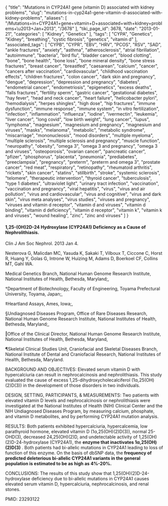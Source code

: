 {
    "title": "Mutations in CYP24A1 gene (vitamin D) associated with kidney problems",
    "slug": "mutations-in-cyp24a1-gene-vitamin-d-associated-with-kidney-problems",
    "aliases": [
        "/Mutations+in+CYP24A1+gene+vitamin+D+associated+with+kidney+problems+\u2013+Jan+2013",
        "/3678"
    ],
    "tiki_page_id": 3678,
    "date": "2013-01-21",
    "categories": [
        "Kidney",
        "Genetics"
    ],
    "tags": [
        "CYPA",
        "Genetics",
        "Kidney",
        "breathing",
        "cystic fibrosis",
        "genetics",
        "vitamin d"
    ],
    "associated_tags": [
        "CYPB",
        "CYPR",
        "EBV",
        "HRV",
        "PCOS",
        "RSV",
        "SAD",
        "ankle fractures",
        "anxiety",
        "asthma",
        "atherosclerosis",
        "atrial fibrillation",
        "autoimmune",
        "bacteria",
        "bird flu",
        "bladder cancer",
        "blood clotting",
        "bone",
        "bone health",
        "bone loss",
        "bone mineral density",
        "bone stress fractures",
        "breast cancer",
        "breastfed",
        "caesarean",
        "calcium",
        "cancer",
        "cancers after vaccination",
        "cardiovascular",
        "childhood vaccination effects",
        "children fractures",
        "colon cancer",
        "dark skin and pregnancy",
        "dengue",
        "depression",
        "depression and pregnancy",
        "diabetes",
        "endometrial cancer",
        "endometriosis",
        "epigenetics",
        "excess deaths",
        "falls fractures",
        "fertility sperm",
        "gastric cancer",
        "gestational diabetes",
        "hay fever",
        "head and neck cancer",
        "heart failure",
        "helicobacter pylori",
        "hemodialysis",
        "herpes shingles",
        "high dose",
        "hip fractures",
        "immune dysfunction",
        "immune response",
        "immune system",
        "in vitro fertilization",
        "infection",
        "inflammation",
        "influenza",
        "iodine",
        "ivermectin",
        "leukemia",
        "liver cancer",
        "long covid",
        "low birth weight",
        "lung cancer",
        "lupus",
        "lymphoma",
        "magnesium",
        "magnesium and pregnancy",
        "magnesium and viruses",
        "masks",
        "melanoma",
        "metabolic",
        "metabolic syndrome",
        "miscarriage",
        "mononucleosis",
        "mood disorders",
        "multiple myeloma",
        "multiple sclerosis",
        "multiple sclerosis and pregnancy",
        "muscle function",
        "neuropathy",
        "obesity",
        "omega 3",
        "omega 3 and pregnancy",
        "omega 3 and viruses",
        "osteoporosis",
        "ovarian cancer",
        "pancreatic cancer",
        "pfizer",
        "phosphorus",
        "placenta",
        "pneumonia",
        "prediabetes",
        "preeclampsia",
        "pregnancy",
        "preterm",
        "preterm and omega 3",
        "prostate cancer",
        "red meat",
        "respiratory",
        "retinopathy",
        "rheumatoid arthritis",
        "rickets",
        "skin cancer",
        "statins",
        "stillbirth",
        "stroke",
        "systemic sclerosis",
        "telomere",
        "therapeutic intervention",
        "thyroid cancer",
        "tuberculosis",
        "type 1 diabetes",
        "ultraviolet light",
        "urinary tract infection",
        "vaccination",
        "vaccination and pregnancy",
        "viral hepatitis",
        "virus",
        "virus and air pollution",
        "virus and cardiovascular",
        "virus and cognitive",
        "virus and dark skin",
        "virus meta analyses",
        "virus studies",
        "viruses and pregnancy",
        "viruses and vitamin d receptor",
        "vitamin d and viruses",
        "vitamin d binding",
        "vitamin d deficiency",
        "vitamin d receptor",
        "vitamin k",
        "vitamin k and viruses",
        "wound healing",
        "zinc",
        "zinc and viruses"
    ]
}


#### 1,25-(OH)2D-24 Hydroxylase (CYP24A1) Deficiency as a Cause of Nephrolithiasis.

Clin J Am Soc Nephrol. 2013 Jan 4. 

Nesterova G, Malicdan MC, Yasuda K, Sakaki T, Vilboux T, Ciccone C, Horst R, Huang Y, Golas G, Introne W, Huizing M, Adams D, Boerkoel CF, Collins MT, Gahl WA.

Medical Genetics Branch, National Human Genome Research Institute, National Institutes of Health, Bethesda, Maryland;, 

†Department of Biotechnology, Faculty of Engineering, Toyama Prefectural University, Toyama, Japan;, 

‡Heartland Assays, Ames, Iowa;, 

§Undiagnosed Diseases Program, Office of Rare Diseases Research, National Human Genome Research Institute, National Institutes of Health, Bethesda, Maryland;, 

‖Office of the Clinical Director, National Human Genome Research Institute, National Institutes of Health, Bethesda, Maryland, 

¶Skeletal Clinical Studies Unit, Craniofacial and Skeletal Diseases Branch, National Institute of Dental and Craniofacial Research, National Institutes of Health, Bethesda, Maryland.

BACKGROUND AND OBJECTIVES: Elevated serum vitamin D with hypercalciuria can result in nephrocalcinosis and nephrolithiasis. This study evaluated the cause of excess 1,25-dihydroxycholecalciferol (1α,25(OH)(2)D(3)) in the development of those disorders in two individuals.

DESIGN, SETTING, PARTICIPANTS, & MEASUREMENTS: Two patients with elevated vitamin D levels and nephrocalcinosis or nephrolithiasis were investigated at the National Institutes of Health (NIH) Clinical Center and the NIH Undiagnosed Diseases Program, by measuring calcium, phosphate, and vitamin D metabolites, and by performing CYP24A1 mutation analysis.

RESULTS: Both patients exhibited hypercalciuria, hypercalcemia, low parathyroid hormone, elevated vitamin D (1α,25(OH)(2)D(3)), normal 25-OHD(3), decreased 24,25(OH)(2)D, and undetectable activity of 1,25(OH)(2)D-24-hydroxylase (CYP24A1), the  **enzyme that inactivates 1α,25(OH)(2)D(3)** . Both patients had bi-allelic mutations in CYP24A1 leading to loss of function of this enzyme. On the basis of dbSNP data, the  **frequency of predicted deleterious bi-allelic CYP24A1 variants in the general population is estimated to be as high as 4%-20%.** 

CONCLUSIONS: The results of this study show that 1,25(OH)(2)D-24-hydroxylase deficiency due to bi-allelic mutations in CYP24A1 causes elevated serum vitamin D, hypercalciuria, nephrocalcinosis, and renal stones.

PMID:     23293122